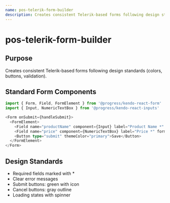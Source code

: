 ```yaml
---
name: pos-telerik-form-builder
description: Creates consistent Telerik-based forms following design standards (colors, buttons, validation).
---
```


# pos-telerik-form-builder

## Purpose
Creates consistent Telerik-based forms following design standards (colors, buttons, validation).

## Standard Form Components
```typescript
import { Form, Field, FormElement } from '@progress/kendo-react-form'
import { Input, NumericTextBox } from '@progress/kendo-react-inputs'

<Form onSubmit={handleSubmit}>
  <FormElement>
    <Field name="productName" component={Input} label="Product Name *" />
    <Field name="price" component={NumericTextBox} label="Price *" format="c2" />
    <Button type="submit" themeColor="primary">Save</Button>
  </FormElement>
</Form>
```

## Design Standards
- Required fields marked with *
- Clear error messages
- Submit buttons: green with icon
- Cancel buttons: gray outline
- Loading states with spinner
